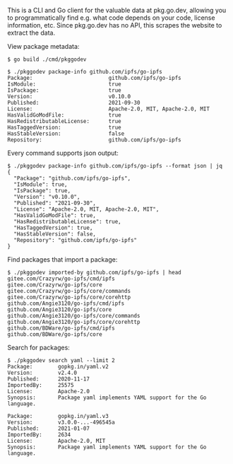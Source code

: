 This is a CLI and Go client for the valuable data at pkg.go.dev, allowing you to programmatically find e.g. what code depends on your code, license information, etc. Since pkg.go.dev has no API, this scrapes the website to extract the data.

View package metadata:
```
$ go build ./cmd/pkggodev

$ ./pkggodev package-info github.com/ipfs/go-ipfs
Package:                        github.com/ipfs/go-ipfs
IsModule:                       true
IsPackage:                      true
Version:                        v0.10.0
Published:                      2021-09-30
License:                        Apache-2.0, MIT, Apache-2.0, MIT
HasValidGoModFile:              true
HasRedistributableLicense:      true
HasTaggedVersion:               true
HasStableVersion:               false
Repository:                     github.com/ipfs/go-ipfs
```

Every command supports json output:
```
$ ./pkggodev package-info github.com/ipfs/go-ipfs --format json | jq
{
  "Package": "github.com/ipfs/go-ipfs",
  "IsModule": true,
  "IsPackage": true,
  "Version": "v0.10.0",
  "Published": "2021-09-30",
  "License": "Apache-2.0, MIT, Apache-2.0, MIT",
  "HasValidGoModFile": true,
  "HasRedistributableLicense": true,
  "HasTaggedVersion": true,
  "HasStableVersion": false,
  "Repository": "github.com/ipfs/go-ipfs"
}
```

Find packages that import a package:
```
$ ./pkggodev imported-by github.com/ipfs/go-ipfs | head
gitee.com/Crazyrw/go-ipfs/cmd/ipfs
gitee.com/Crazyrw/go-ipfs/core
gitee.com/Crazyrw/go-ipfs/core/commands
gitee.com/Crazyrw/go-ipfs/core/corehttp
github.com/Angie3120/go-ipfs/cmd/ipfs
github.com/Angie3120/go-ipfs/core
github.com/Angie3120/go-ipfs/core/commands
github.com/Angie3120/go-ipfs/core/corehttp
github.com/BDWare/go-ipfs/cmd/ipfs
github.com/BDWare/go-ipfs/core
```

Search for packages:
```
$ ./pkggodev search yaml --limit 2
Package:        gopkg.in/yaml.v2
Version:        v2.4.0
Published:      2020-11-17
ImportedBy:     25575
License:        Apache-2.0
Synopsis:       Package yaml implements YAML support for the Go language.

Package:        gopkg.in/yaml.v3
Version:        v3.0.0-...-496545a
Published:      2021-01-07
ImportedBy:     2634
License:        Apache-2.0, MIT
Synopsis:       Package yaml implements YAML support for the Go language.

```
